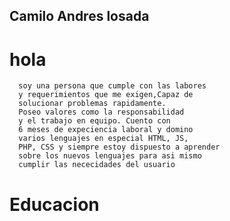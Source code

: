   ## Camilo Andres losada 

  # hola
      
      soy una persona que cumple con las labores 
      y requerimientos que me exigen,Capaz de 
      solucionar problemas rapidamente.
      Poseo valores como la responsabilidad
      y el trabajo en equipo. Cuento con 
      6 meses de expeciencia laboral y domino
      varios lenguajes en especial HTML, JS,
      PHP, CSS y siempre estoy dispuesto a aprender
      sobre los nuevos lenguajes para asi mismo
      cumplir las nececidades del usuario 
       
  # Educacion 

      


